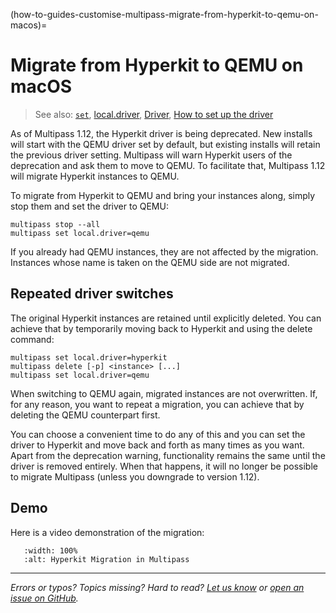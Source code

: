(how-to-guides-customise-multipass-migrate-from-hyperkit-to-qemu-on-macos)=
# Migrate from Hyperkit to QEMU on macOS

> See also: [`set`](/explanation/driver), [local.driver](/explanation/driver), [Driver](/explanation/driver), [How to set up the driver](/how-to-guides/customise-multipass/set-up-the-driver)

As of Multipass 1.12, the Hyperkit driver is being deprecated. New installs will start with the QEMU driver set by default, but existing installs will retain the previous driver setting. Multipass will warn Hyperkit users of the deprecation and ask them to move to QEMU. To facilitate that, Multipass 1.12 will migrate Hyperkit instances to QEMU.

To migrate from Hyperkit to QEMU and bring your instances along, simply stop them and set the driver to QEMU:

```
multipass stop --all
multipass set local.driver=qemu
```

If you already had QEMU instances, they are not affected by the migration. Instances whose name is taken on the QEMU side are not migrated.

## Repeated driver switches

The original Hyperkit instances are retained until explicitly deleted. You can achieve that by temporarily moving back to Hyperkit and using the delete command:

```
multipass set local.driver=hyperkit
multipass delete [-p] <instance> [...]
multipass set local.driver=qemu
```

When switching to QEMU again, migrated instances are not overwritten. If, for any reason, you want to repeat a migration, you can achieve that by deleting the QEMU counterpart first.

You can choose a convenient time to do any of this and you can set the driver to Hyperkit and move back and forth as many times as you want. Apart from the deprecation warning, functionality remains the same until the driver is removed entirely. When that happens, it will no longer be possible to migrate Multipass (unless you downgrade to version 1.12).

## Demo

Here is a video demonstration of the migration:

```{figure} /images/556203.svg
   :width: 100%
   :alt: Hyperkit Migration in Multipass
```

<!-- Original image on the Asset Manager
[![Hyperkit Migration in Multipass](https://asciinema.org/a/556203.svg)](https://asciinema.org/a/556203)
-->

---

*Errors or typos? Topics missing? Hard to read? <a href="https://docs.google.com/forms/d/e/1FAIpQLSd0XZDU9sbOCiljceh3rO_rkp6vazy2ZsIWgx4gsvl_Sec4Ig/viewform?usp=pp_url&entry.317501128=https://canonical.com/multipass/docs/hyperkit-migration" target="_blank">Let us know</a> or <a href="https://github.com/canonical/multipass/issues/new/choose" target="_blank">open an issue on GitHub</a>.*
